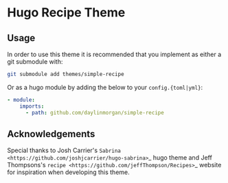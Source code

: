 # Hugo Recipe Theme

## Usage 

In order to use this theme it is recommended that you implement as either a git submodule with:

```bash
git submodule add themes/simple-recipe
```

Or as a hugo module by adding the below to your `config.{toml|yml}`:

```yaml
- module:
    imports:
      - path: github.com/daylinmorgan/simple-recipe
```

## Acknowledgements

Special thanks to Josh Carrier's `Sabrina <https://github.com/joshjcarrier/hugo-sabrina>`_ hugo theme
and Jeff Thompsons's `recipe <https://github.com/jeffThompson/Recipes>`_ website for inspiration when developing this theme.
